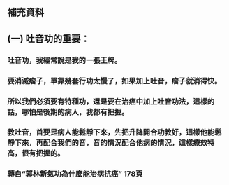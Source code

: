 ## 補充資料

## (一) 吐音功的重要：

### 吐音功，我經常說是我的一張王牌。

### 要消滅瘤子，單靠幾套行功太慢了，如果加上吐音，瘤子就消得快。

### 所以我們必須要有特種功，還是要在治癌中加上吐音功法，這樣的話，哪怕是後期的病人，我都有把握。

### 教吐音，首要是病人能鬆靜下來，先把升降開合功教好，這樣他能鬆靜下來，再配合我們的音，音的情況配合他病的情況，這樣療效特高，很有把握的。

### 轉自“郭林新氣功為什麼能治病抗癌” 178頁
